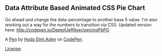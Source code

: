 Data Attribute Based Animated CSS Pie Chart
-------------------------------------------
Go ahead and change the data-percentage to another base 5 value. I'm also working out a way for the numbers to transition via CSS. Updated version here: http://codepen.io/DeptofJeffAyer/pen/ogPbPG

A [Pen](https://codepen.io/hodoea/pen/yaKbNk) by [Hodo Elmi Aden](http://codepen.io/hodoea) on [CodePen](http://codepen.io/).

[License](https://codepen.io/hodoea/pen/yaKbNk/license).